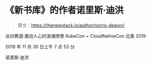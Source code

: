 # 《新书库》的作者诺里斯·迪洪

> 原文：<https://thenewstack.io/author/norris-deajon/>

派对赛道:激动人心的浪潮席卷 KubeCon + CloudNativeCon 北美 2019

2019 年 11 月 30 日上午 7 点 53 分

诺里斯·迪洪